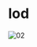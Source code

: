 # lod

![02](https://user-images.githubusercontent.com/58129595/151157587-e48071ce-51fa-4f90-aa52-a36d74ade9eb.png)

